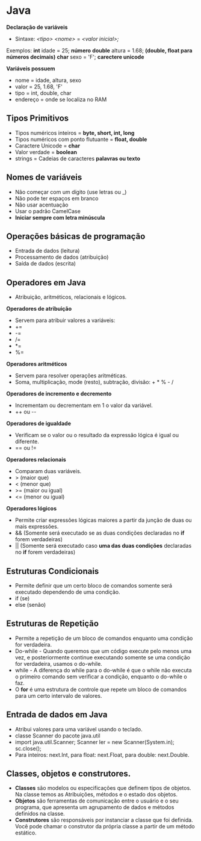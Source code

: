 # Java

**Declaração de variáveis**
- Sintaxe: *<*tipo*>* *<*nome*>* = *<*valor inicial*>;*

Exemplos:
**int** idade = 25; **número**
**double** altura = 1.68; **(double, float para números decimais)**
**char** sexo = 'F'; **carectere unicode**

**Variáveis possuem**
- nome = idade, altura, sexo
- valor = 25, 1.68, 'F'
- tipo = int, double, char
- endereço = onde se localiza no RAM

## Tipos Primitivos
 - Tipos numéricos inteiros = **byte, short, int, long**
 - Tipos numéricos com ponto flutuante = **float, double**
 - Caractere Unicode = **char**
 - Valor verdade = **boolean**
 - strings = Cadeias de caracteres **palavras ou texto**
 
 ## Nomes de variáveis
 - Não começar com um dígito (use letras ou _)
 - Não pode ter espaços em branco
 - Não usar acentuação 
 - Usar o padrão CamelCase 
 - **Iniciar sempre com letra minúscula**
 
 ## Operações básicas de programação
 - Entrada de dados (leitura)
 - Processamento de dados (atribuição)
 - Saída de dados (escrita)
 
 ## Operadores em Java
-  Atribuição, aritméticos, relacionais e lógicos.

**Operadores de atribuição**
- Servem para atribuir valores a variáveis: 
- +=
- -=
- /=
- *=
- %=

**Operadores aritméticos**
- Servem para resolver operações aritméticas.
- Soma, multiplicação, mode (resto), subtração, divisão: + * % - /

**Operadores de incremento e decremento**
- Incrementam ou decrementam em 1 o valor da variável.
- ++ ou --

**Operadores de igualdade**
- Verificam se o valor ou o resultado da expressão lógica é igual ou diferente.
- == ou !=

**Operadores relacionais**
- Comparam duas variáveis.
- &gt; (maior que)
- &lt; (menor que)
- &gt;= (maior ou igual)
- &lt;= (menor ou igual)

**Operadores lógicos**
-  Permite criar expressões lógicas maiores a partir da junção de duas ou mais expressões.
- && (Somente será executado se as duas condições declaradas no **if** forem verdadeiras)
- || (Somente será executado caso **uma das duas condições** declaradas no **if** forem verdadeiras)

## Estruturas Condicionais
- Permite definir que um certo bloco de comandos somente será executado dependendo de uma condição.
- if (se)
- else (senão)

## Estruturas de Repetição
- Permite a repetição de um bloco de comandos enquanto uma condição for verdadeira.
- Do-while - Quando queremos que um código execute pelo menos uma vez, e posteriormente continue executando somente se uma condição for verdadeira, usamos o do-while.
- while - A diferença do while para o do-while é que o while não executa o primeiro comando sem verificar a condição, enquanto o do-while o faz.
- O **for** é uma estrutura de controle que repete um bloco de comandos para um certo intervalo de valores.

## Entrada de dados em Java
- Atribui valores para uma variável usando o teclado.
- classe Scanner do pacote java.util
- import java.util.Scanner;
    Scanner ler = new Scanner(System.in);
         sc.close();
- Para inteiros: next.Int, para float: next.Float, para double: next.Double.

## Classes, objetos e construtores.
- **Classes** são modelos ou especificações que definem tipos de objetos. Na classe temos as Atribuições, métodos e o estado dos objetos.
- **Objetos** são ferramentas de comunicação entre o usuário e o seu programa, que apresenta um agrupamento de dados e métodos definidos na classe.
- **Construtores** são responsáveis por instanciar a classe que foi definida. Você pode chamar o construtor da própria classe a partir de um método estático.
